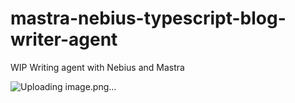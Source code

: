 # mastra-nebius-typescript-blog-writer-agent
WIP Writing agent with Nebius and Mastra


![Uploading image.png…]()
